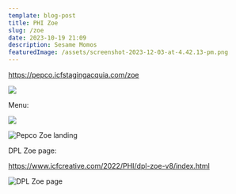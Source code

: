 ```yaml
---
template: blog-post
title: PHI Zoe
slug: /zoe
date: 2023-10-19 21:09
description: Sesame Momos
featuredImage: /assets/screenshot-2023-12-03-at-4.42.13-pm.png
---
```

https://pepco.icfstagingacquia.com/zoe

![](/assets/screenshot-2023-12-03-at-4.42.13-pm.png)

M﻿enu:

![](/assets/screenshot-2023-12-03-at-4.42.29-pm.png)

![Pepco Zoe landing](/assets/screen-shot-2022-07-19-at-7.09.31-pm.png "Pepco Zoe landing")

DPL Zoe page:

https://www.icfcreative.com/2022/PHI/dpl-zoe-v8/index.html

![DPL Zoe page](/assets/dpl.png "DPL Zoe page")